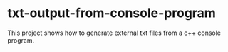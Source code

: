 # txt-output-from-console-program
This project shows how to generate external txt files from a c++ console program.
